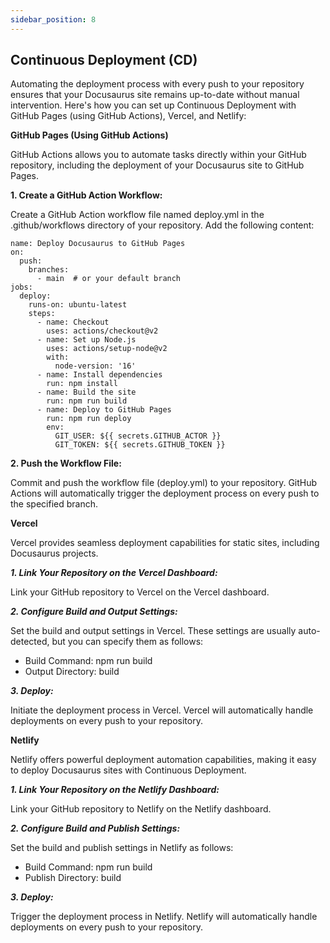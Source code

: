 ```yaml
---
sidebar_position: 8
---
```


## Continuous Deployment (CD)

Automating the deployment process with every push to your repository ensures that your Docusaurus site remains up-to-date without manual intervention. Here's how you can set up Continuous Deployment with GitHub Pages (using GitHub Actions), Vercel, and Netlify:

**GitHub Pages (Using GitHub Actions)**

GitHub Actions allows you to automate tasks directly within your GitHub repository, including the deployment of your Docusaurus site to GitHub Pages.

**1. Create a GitHub Action Workflow:**

Create a GitHub Action workflow file named deploy.yml in the .github/workflows directory of your repository. Add the following content:

```
name: Deploy Docusaurus to GitHub Pages
on:
  push:
    branches:
      - main  # or your default branch
jobs:
  deploy:
    runs-on: ubuntu-latest
    steps:
      - name: Checkout
        uses: actions/checkout@v2
      - name: Set up Node.js
        uses: actions/setup-node@v2
        with:
          node-version: '16'
      - name: Install dependencies
        run: npm install
      - name: Build the site
        run: npm run build
      - name: Deploy to GitHub Pages
        run: npm run deploy
        env:
          GIT_USER: ${{ secrets.GITHUB_ACTOR }}
          GIT_TOKEN: ${{ secrets.GITHUB_TOKEN }}
```
**2. Push the Workflow File:**

Commit and push the workflow file (deploy.yml) to your repository. GitHub Actions will automatically trigger the deployment process on every push to the specified branch.

**Vercel**

Vercel provides seamless deployment capabilities for static sites, including Docusaurus projects.

***1. Link Your Repository on the Vercel Dashboard:***

Link your GitHub repository to Vercel on the Vercel dashboard.

***2. Configure Build and Output Settings:***

Set the build and output settings in Vercel. These settings are usually auto-detected, but you can specify them as follows:

* Build Command: npm run build
* Output Directory: build

***3. Deploy:***

Initiate the deployment process in Vercel. Vercel will automatically handle deployments on every push to your repository.

**Netlify**

Netlify offers powerful deployment automation capabilities, making it easy to deploy Docusaurus sites with Continuous Deployment.

***1. Link Your Repository on the Netlify Dashboard:***

Link your GitHub repository to Netlify on the Netlify dashboard.

***2. Configure Build and Publish Settings:***

Set the build and publish settings in Netlify as follows:

* Build Command: npm run build
* Publish Directory: build

***3. Deploy:***

Trigger the deployment process in Netlify. Netlify will automatically handle deployments on every push to your repository.